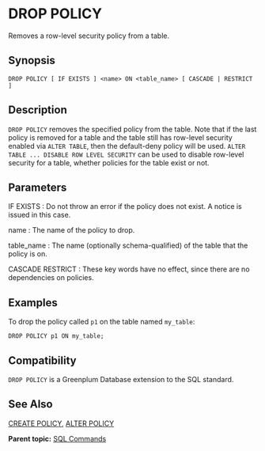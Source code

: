 # DROP POLICY 

Removes a row-level security policy from a table.

## <a id="section2"></a>Synopsis 

``` {#sql_command_synopsis}
DROP POLICY [ IF EXISTS ] <name> ON <table_name> [ CASCADE | RESTRICT ]
```

## <a id="section3"></a>Description 

`DROP POLICY` removes the specified policy from the table. Note that if the last policy is removed for a table and the table still has row-level security enabled via `ALTER TABLE`, then the default-deny policy will be used. `ALTER TABLE ... DISABLE ROW LEVEL SECURITY` can be used to disable row-level security for a table, whether policies for the table exist or not.

## <a id="section4"></a>Parameters 

IF EXISTS
:   Do not throw an error if the policy does not exist. A notice is issued in this case.

name
:   The name of the policy to drop.

table\_name
:   The name \(optionally schema-qualified\) of the table that the policy is on.

CASCADE
RESTRICT
:   These key words have no effect, since there are no dependencies on policies.

## <a id="section5"></a>Examples

To drop the policy called `p1` on the table named `my_table`:

```
DROP POLICY p1 ON my_table;
```

## <a id="section6"></a>Compatibility 

`DROP POLICY` is a Greenplum Database extension to the SQL standard.

## <a id="section7"></a>See Also 

[CREATE POLICY](CREATE_POLICY.html), [ALTER POLICY](ALTER_POLICY.html)

**Parent topic:** [SQL Commands](../sql_commands/sql_ref.html)

